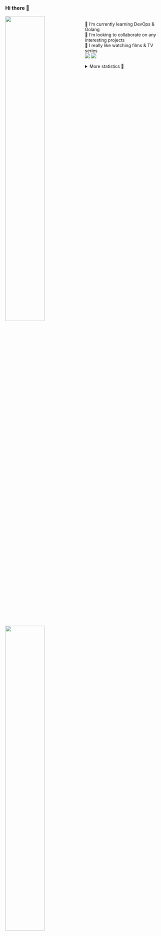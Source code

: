 ### Hi there 👋


[<img align="left" width="50%" src="https://github-readme-stats.vercel.app/api?username=rufusnufus&hide=issues&show_icons=true&count_private=true&theme=transparent&title_color=FF6F40&text_color=FBF9F8&icon_color=F48242&hide_border=true&hide_title=true#gh-dark-mode-only">](https://metrics.lecoq.io/rufusnufus#gh-dark-mode-only)
[<img align="left" width="50%" src="https://github-readme-stats.vercel.app/api?username=rufusnufus&hide=issues&show_icons=true&count_private=true&theme=transparent&title_color=FF6533&text_color=4D4644&icon_color=FF8038&hide_border=true&hide_title=true#gh-light-mode-only">](https://metrics.lecoq.io/rufusnufus#gh-light-mode-only)

<p>
  <br>
  🌱 I’m currently learning DevOps & Golang</br>
  👯 I’m looking to collaborate on any interesting projects</br>
  🎥 I really like watching films & TV series</br>
  <a href="https://linkedin.com/in/rufusnufus"><img src="https://img.shields.io/badge/linkedin-0077B5.svg?style=for-the-badge&logo=linkedin&logoColor=white"/></a>
  <a href="https://t.me/rufusnufus"><img src="https://img.shields.io/badge/-telegram-black?style=for-the-badge&color=blue&logo=telegram"/></a>
</p>

<p text-align="left">
<details>
  <summary>More statistics 👀</summary><br/>

<!--START_SECTION:waka-->
![Code Time](http://img.shields.io/badge/Code%20Time-765%20hrs%202%20mins-blue)

![Profile Views](http://img.shields.io/badge/Profile%20Views-0-blue)

**I'm an Early 🐤** 

```text
🌞 Morning                8120 commits        █████░░░░░░░░░░░░░░░░░░░░   21.64 % 
🌆 Daytime                21586 commits       ██████████████░░░░░░░░░░░   57.52 % 
🌃 Evening                6977 commits        █████░░░░░░░░░░░░░░░░░░░░   18.59 % 
🌙 Night                  847 commits         █░░░░░░░░░░░░░░░░░░░░░░░░   02.26 % 
```
📅 **I'm Most Productive on Wednesday** 

```text
Monday                   7005 commits        █████░░░░░░░░░░░░░░░░░░░░   18.67 % 
Tuesday                  6373 commits        ████░░░░░░░░░░░░░░░░░░░░░   16.98 % 
Wednesday                8595 commits        ██████░░░░░░░░░░░░░░░░░░░   22.90 % 
Thursday                 6882 commits        █████░░░░░░░░░░░░░░░░░░░░   18.34 % 
Friday                   6964 commits        █████░░░░░░░░░░░░░░░░░░░░   18.56 % 
Saturday                 1057 commits        █░░░░░░░░░░░░░░░░░░░░░░░░   02.82 % 
Sunday                   654 commits         ░░░░░░░░░░░░░░░░░░░░░░░░░   01.74 % 
```


📊 **This Week I Spent My Time On** 

```text
💬 Programming Languages: 
No Activity Tracked This Week

🔥 Editors: 
No Activity Tracked This Week
```

**I Mostly Code in Go** 

```text
Go                       21 repos            █████░░░░░░░░░░░░░░░░░░░░   19.27 % 
Python                   20 repos            █████░░░░░░░░░░░░░░░░░░░░   18.35 % 
Shell                    6 repos             █░░░░░░░░░░░░░░░░░░░░░░░░   05.50 % 
Smarty                   6 repos             █░░░░░░░░░░░░░░░░░░░░░░░░   05.50 % 
Kotlin                   3 repos             █░░░░░░░░░░░░░░░░░░░░░░░░   02.75 % 
```




 Last Updated on 29/10/2024 01:18:00 UTC
<!--END_SECTION:waka-->

</details>
</p>
